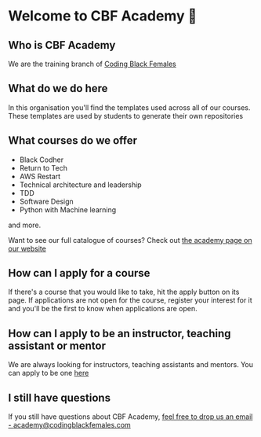 # Welcome to CBF Academy 👋

## Who is CBF Academy

We are the training branch of [Coding Black Females](https://codingblackfemales.com)

## What do we do here

In this organisation you'll find the templates used across all of our courses. These templates are used by students to generate their own repositories

## What courses do we offer

- Black Codher
- Return to Tech
- AWS Restart
- Technical architecture and leadership
- TDD
- Software Design
- Python with Machine learning

and more.

Want to see our full catalogue of courses? Check out [the academy page on our website](https://codingblackfemales.com/academy)

## How can I apply for a course

If there's a course that you would like to take, hit the apply button on its page. If applications are not open for the course, register your interest for it and you'll be the first to know when applications are open.

## How can I apply to be an instructor, teaching assistant or mentor

We are always looking for instructors, teaching assistants and mentors. You can apply to be one [here](https://codingblackfemales.com/programmes?p=coursesupporters)

## I still have questions

If you still have questions about CBF Academy, [feel free to drop us an email - academy@codingblackfemales.com](mailto:academy@codingblackfemales.com)
